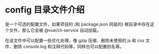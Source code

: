 # config 目录文件介绍

是一个可选的配置文件，如果项目的 (和 package.json 同级的) 根目录中存在这个文件，那么它会被 @vue/cli-service 自动加载。

在该文件中可以配置一些优化处理，像 gzip 压缩、删除未使用的 js 和 css 文件、删除 console.log 和注释代码等，同样也可以配置别名等。
